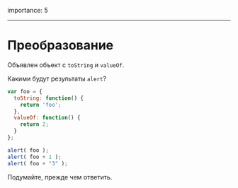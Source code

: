 importance: 5

---

# Преобразование

Объявлен объект с `toString` и `valueOf`.

Какими будут результаты `alert`?

```js
var foo = {
  toString: function() {
    return 'foo';
  },
  valueOf: function() {
    return 2;
  }
};

alert( foo );
alert( foo + 1 );
alert( foo + "3" );
```

Подумайте, прежде чем ответить.